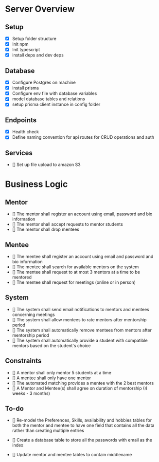# Server Overview

## Setup

- [x] Setup folder structure
- [x] Init npm
- [x] Init typescript
- [x] install deps and dev deps

## Database

- [x] Configure Postgres on machine
- [x] install prisma
- [x] Configure env file with database variables
- [x] model database tables and relations
- [x] setup prisma client instance in config folder

## Endpoints

- [x] Health check
- [x] Define naming convention for api routes for CRUD operations and auth

## Services

- [] Set up file upload to amazon S3

# Business Logic

## Mentor

- [] The mentor shall register an account using email, password and bio information
- [] The mentor shall accept requests to mentor students
- [] The mentor shall drop mentees

## Mentee

- [] The mentee shall register an account using email and password and bio information
- [] The mentee shall search for available mentors on the system
- [] The mentee shall request to at most 3 mentors at a time to be mentored
- [] The mentee shall request for meetings (online or in person)

## System

- [] The system shall send email notifications to mentors and mentees concerning meetings
- [] The system shall allow mentees to rate mentors after mentorship period
- [] The system shall automatically remove mentees from mentors after mentorship period
- [] The system shall automatically provide a student with compatible mentors based on the student's choice

## Constraints

- [] A mentor shall only mentor 5 students at a time
- [] A mentee shall only have one mentor
- [] The automated matching provides a mentee with the 2 best mentors
- [] A Mentor and Mentee(s) shall agree on duration of mentorship (4 weeks - 3 months)

## To-do

- [] Re-model the Preferences, Skills, availability and hobbies tables for both the mentor and mentee to have one field that contains all the data rather than creating multiple entries

- [] Create a database table to store all the passwords with email as the index

- [] Update mentor and mentee tables to contain middlename
